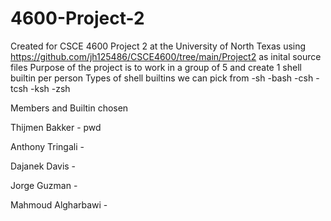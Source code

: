 # 4600-Project-2
Created for CSCE 4600 Project 2 at the University of North Texas using https://github.com/jh125486/CSCE4600/tree/main/Project2 as inital source files
Purpose of the project is to work in a group of 5 and create 1 shell builtin per person
Types of shell builtins we can pick from
-sh
-bash
-csh
-tcsh
-ksh
-zsh

Members and Builtin chosen

Thijmen Bakker - pwd

Anthony Tringali - 

Dajanek Davis - 

Jorge Guzman - 

Mahmoud Algharbawi - 
